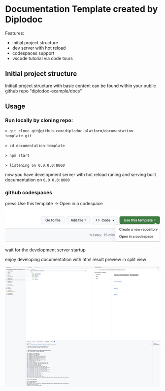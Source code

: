 # Documentation Template created by Diplodoc
          
Features:

- initial project structure
- dev server with hot reload
- codespaces support
- vscode tutorial via code tours

## Initial project structure

Initiatl project structure with basic content can be found within your public github repo "diplodoc-example/docs" 

## Usage

### Run locally by cloning repo:

```
> git clone git@github.com:diplodoc-platform/documentation-template.git

> cd documentation-template

> npm start

> listening on 0.0.0.0:8000

```
now you have development server with hot reload runing and serving built documentation on `0.0.0.0:8000`

### github codespaces

press Use this template -> Open in a codespace

![open in a codespace](images/open-in-a-codespace.jpeg)

wait for the development server startup

enjoy developing documentation with html result preview in split view

![codespaces project](images/codespaces-project.jpeg)
